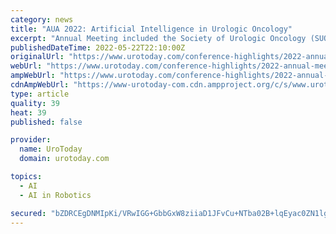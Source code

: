 ```yaml
---
category: news
title: "AUA 2022: Artificial Intelligence in Urologic Oncology"
excerpt: "Annual Meeting included the Society of Urologic Oncology (SUO) session and a presentation by Andrew Hung discussing artificial intelligence in urologic oncology. Dr. Hung started his presentation by highlighting several important definitions."
publishedDateTime: 2022-05-22T22:10:00Z
originalUrl: "https://www.urotoday.com/conference-highlights/2022-annual-meeting/aua-2022-prostate-cancer/137314-aua-2022-artificial-intelligence-in-urologic-oncology.html"
webUrl: "https://www.urotoday.com/conference-highlights/2022-annual-meeting/aua-2022-prostate-cancer/137314-aua-2022-artificial-intelligence-in-urologic-oncology.html"
ampWebUrl: "https://www.urotoday.com/conference-highlights/2022-annual-meeting/aua-2022-prostate-cancer/137314-aua-2022-artificial-intelligence-in-urologic-oncology.amp.html"
cdnAmpWebUrl: "https://www-urotoday-com.cdn.ampproject.org/c/s/www.urotoday.com/conference-highlights/2022-annual-meeting/aua-2022-prostate-cancer/137314-aua-2022-artificial-intelligence-in-urologic-oncology.amp.html"
type: article
quality: 39
heat: 39
published: false

provider:
  name: UroToday
  domain: urotoday.com

topics:
  - AI
  - AI in Robotics

secured: "bZDRCEgDNMIpKi/VRwIGG+GbbGxW8ziiaD1JFvCu+NTba02B+lqEyac0ZN1lgeMKZfMuG8JSl3619AiUS/p47HAAHEInrrEXySDbskuTmihb0nJ7WoUfFpigfBf9AeGBq15CDvHplxDEZjqqCZ+2/ho0AYitu6ALPe3TEZHp3sPubF3QyLmCSAsc27EsHRX3f9GuO8UM4nU/8yzjU8+AduY1679rdP5TCEZhZj78a7VCgddoJ+cDy4q0pjDlnAaRTp1ihZSKXxQV2C90KJV5fv5dhXkkbA4vosz4L7jE3ZGS0aunBoe88Lo82JSpUH4a5+z/DRlGLr2XFg/cjivz+I1ZsC9hjrJedMD12iAPETA=;GNn6H+1aFlagU+b/wbIqqA=="
---
```



